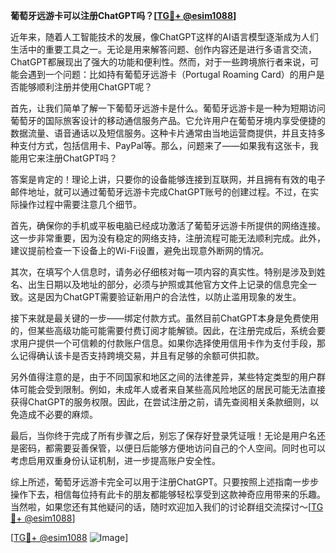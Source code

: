 **葡萄牙远游卡可以注册ChatGPT吗？[[TG💪+ @esim1088](https://t.me/s/esim1088)]**

近年来，随着人工智能技术的发展，像ChatGPT这样的AI语言模型逐渐成为人们生活中的重要工具之一。无论是用来解答问题、创作内容还是进行多语言交流，ChatGPT都展现出了强大的功能和便利性。然而，对于一些跨境旅行者来说，可能会遇到一个问题：比如持有葡萄牙远游卡（Portugal Roaming Card）的用户是否能够顺利注册并使用ChatGPT呢？

首先，让我们简单了解一下葡萄牙远游卡是什么。葡萄牙远游卡是一种为短期访问葡萄牙的国际旅客设计的移动通信服务产品。它允许用户在葡萄牙境内享受便捷的数据流量、语音通话以及短信服务。这种卡片通常由当地运营商提供，并且支持多种支付方式，包括信用卡、PayPal等。那么，问题来了——如果我有这张卡，我能用它来注册ChatGPT吗？

答案是肯定的！理论上讲，只要你的设备能够连接到互联网，并且拥有有效的电子邮件地址，就可以通过葡萄牙远游卡完成ChatGPT账号的创建过程。不过，在实际操作过程中需要注意几个细节。

首先，确保你的手机或平板电脑已经成功激活了葡萄牙远游卡所提供的网络连接。这一步非常重要，因为没有稳定的网络支持，注册流程可能无法顺利完成。此外，建议提前检查一下设备上的Wi-Fi设置，避免出现意外断网的情况。

其次，在填写个人信息时，请务必仔细核对每一项内容的真实性。特别是涉及到姓名、出生日期以及地址的部分，必须与护照或其他官方文件上记录的信息完全一致。这是因为ChatGPT需要验证新用户的合法性，以防止滥用现象的发生。

接下来就是最关键的一步——绑定付款方式。虽然目前ChatGPT本身是免费使用的，但某些高级功能可能需要付费订阅才能解锁。因此，在注册完成后，系统会要求用户提供一个可信赖的付款账户信息。如果你选择使用信用卡作为支付手段，那么记得确认该卡是否支持跨境交易，并且有足够的余额可供扣款。

另外值得注意的是，由于不同国家和地区之间的法律差异，某些特定类型的用户群体可能会受到限制。例如，未成年人或者来自某些高风险地区的居民可能无法直接获得ChatGPT的服务权限。因此，在尝试注册之前，请先查阅相关条款细则，以免造成不必要的麻烦。

最后，当你终于完成了所有步骤之后，别忘了保存好登录凭证哦！无论是用户名还是密码，都需要妥善保管，以便日后能够方便地访问自己的个人空间。同时也可以考虑启用双重身份认证机制，进一步提高账户安全性。

综上所述，葡萄牙远游卡完全可以用于注册ChatGPT。只要按照上述指南一步步操作下去，相信每位持有此卡的朋友都能够轻松享受到这款神奇应用带来的乐趣。当然啦，如果您还有其他疑问的话，随时欢迎加入我们的讨论群组交流探讨～[[TG💪+ @esim1088](https://t.me/s/esim1088)]

[[TG💪+ @esim1088](https://t.me/s/esim1088) ![Image](https://i.postimg.cc/4NQfJmqS/Snipaste-2025-05-13-00-14-12.png)]